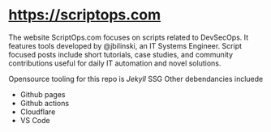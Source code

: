 # https://scriptops.com

The website ScriptOps.com focuses on scripts related to DevSecOps. It features tools developed by @jbilinski, an IT Systems Engineer. Script focused posts include short tutorials, case studies, and community contributions useful for daily IT automation and novel solutions.

Opensource tooling for this repo is *Jekyll* SSG
Other debendancies incluede
 - Github pages
 - Github actions
 - Cloudflare
 - VS Code
